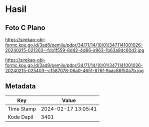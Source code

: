 # Hasil

## Foto C Plano

https://sirekap-obj-formc.kpu.go.id/3ad8/pemilu/pdpr/34/71/14/10/01/3471141001026-20240215-021303--fcb1f559-8d42-4d66-a963-1b63a9dc60d3.jpg

https://sirekap-obj-formc.kpu.go.id/3ad8/pemilu/pdpr/34/71/14/10/01/3471141001026-20240215-025403--cf587078-06a0-4651-876f-9aac86f50a7b.jpg


## Metadata

| Key        | Value               |
| ---------- | ------------------- |
| Time Stamp | 2024-02-17 13:05:41 |
| Kode Dapil | 3401                |



